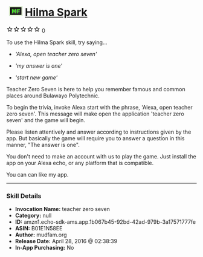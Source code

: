 # &nbsp;<img src="skill_icon" alt="Hilma Spark icon" width="36"> [Hilma Spark](http://alexa.amazon.com/#skills/amzn1.echo-sdk-ams.app.1b067b45-92bd-42ad-979b-3a17571777fe)
![0 stars](../../images/ic_star_border_black_18dp_1x.png)![0 stars](../../images/ic_star_border_black_18dp_1x.png)![0 stars](../../images/ic_star_border_black_18dp_1x.png)![0 stars](../../images/ic_star_border_black_18dp_1x.png)![0 stars](../../images/ic_star_border_black_18dp_1x.png) 0

To use the Hilma Spark skill, try saying...

* *'Alexa, open teacher zero seven'*

* *'my answer is one'*

* *'start new game'*

Teacher Zero Seven is here to help you remember famous and common places around Bulawayo Polytechnic.

 To begin the trivia, invoke Alexa start with the phrase, 'Alexa, open teacher zero seven'. This message will make open the application 'teacher zero seven' and the game will begin.

Please listen attentively and answer according to instructions given by the app. But basically the game will require you to answer a question in this manner, "The answer is one".

You don't need to make an account with us to play the game. Just install the app on your Alexa echo, or any platform that is compatible. 

You can can like my app.

***

### Skill Details

* **Invocation Name:** teacher zero seven
* **Category:** null
* **ID:** amzn1.echo-sdk-ams.app.1b067b45-92bd-42ad-979b-3a17571777fe
* **ASIN:** B01E1N58EE
* **Author:** mudfam.org
* **Release Date:** April 28, 2016 @ 02:38:39
* **In-App Purchasing:** No
